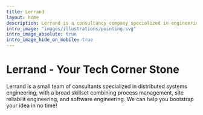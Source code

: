 ```yaml
---
title: Lerrand 
layout: home
description: Lerrand is a consultancy company specialized in engineering distributed systems and decentralized systems that scale. The company is backend by individual contributors with demonstrated expertise in the world of site reliability engineering, software engineering, devops and blockchains."
intro_image: "images/illustrations/pointing.svg"
intro_image_absolute: true
intro_image_hide_on_mobile: true
---
```


# Lerrand - Your Tech Corner Stone 

Lerrand is a small team of consultants specialized in distributed systems engineering, with a broad skillset combining process management, site reliabilit engineering, and software engineering. We can help you bootstrap your idea in no time!

